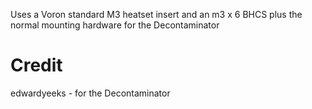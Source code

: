 Uses a Voron standard M3 heatset insert and an m3 x 6 BHCS plus the normal mounting hardware for the Decontaminator

# Credit
edwardyeeks - for the Decontaminator
